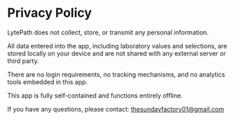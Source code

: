 # Privacy Policy

LytePath does not collect, store, or transmit any personal information.

All data entered into the app, including laboratory values and selections, are stored locally on your device and are not shared with any external server or third party.

There are no login requirements, no tracking mechanisms, and no analytics tools embedded in this app.

This app is fully self-contained and functions entirely offline.

If you have any questions, please contact: thesundayfactory01@gmail.com
